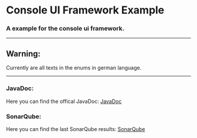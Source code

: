 # Console UI Framework Example
### A example for the console ui framework.

---

## Warning:
Currently are all texts in the enums in german language.

---

### JavaDoc:
Here you can find the offical JavaDoc: [JavaDoc](http://javadoc.wiegandt.eu/ConsoleUIFramework-Example/)

### SonarQube:
Here you can find the last SonarQube results: [SonarQube](http://sonar.wiegandt.eu/dashboard/index?id=eu.wiegandt.nicklas.frameworks%3AConsoleUIFramework-Example)